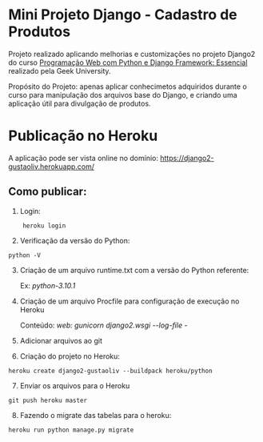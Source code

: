 # Mini Projeto Django - Cadastro de Produtos
Projeto realizado aplicando melhorias e customizações no projeto Django2 do curso [Programação Web com Python e Django Framework: Essencial](https://www.udemy.com/course/programacao-web-com-django-framework-do-basico-ao-avancado/) realizado pela Geek University.

Propósito do Projeto: apenas aplicar conhecimetos adquiridos durante o curso para manipulação dos arquivos base do Django, e criando uma aplicação útil para divulgação de produtos.


# Publicação no Heroku
A aplicação pode ser vista online no domínio: https://django2-gustaoliv.herokuapp.com/

## Como publicar:

1. Login:
```
    heroku login 
```

2. Verificação da versão do Python:
```
python -V
```
3. Criação de um arquivo runtime.txt com a versão do Python referente:
    
    Ex: *python-3.10.1*

4. Criação de um arquivo Procfile para configuração de execução no Heroku
    
    Conteúdo: *web: gunicorn django2.wsgi --log-file -*

5. Adicionar arquivos ao git
   
6. Criação do projeto no Heroku:
```
heroku create django2-gustaoliv --buildpack heroku/python
```
7. Enviar os arquivos para o Heroku
```
git push heroku master
```

8. Fazendo o migrate das tabelas para o heroku:
```
heroku run python manage.py migrate
```

